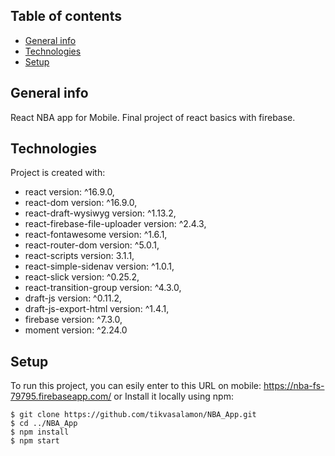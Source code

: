 ## Table of contents
* [General info](#general-info)
* [Technologies](#technologies)
* [Setup](#setup)

## General info
React NBA app for Mobile. Final project of react basics with firebase.
	
## Technologies
Project is created with:
* react version: ^16.9.0,
* react-dom version: ^16.9.0,
* react-draft-wysiwyg version: ^1.13.2,
* react-firebase-file-uploader version: ^2.4.3,
* react-fontawesome version: ^1.6.1,
* react-router-dom version: ^5.0.1,
* react-scripts version: 3.1.1,
* react-simple-sidenav version: ^1.0.1,
* react-slick version: ^0.25.2,
* react-transition-group version: ^4.3.0,
* draft-js version: ^0.11.2,
* draft-js-export-html version: ^1.4.1,
* firebase version: ^7.3.0,
* moment version: ^2.24.0
	
## Setup
To run this project, you can esily enter to this URL on mobile: https://nba-fs-79795.firebaseapp.com/
or
Install it locally using npm:

```
$ git clone https://github.com/tikvasalamon/NBA_App.git
$ cd ../NBA_App
$ npm install
$ npm start
```
